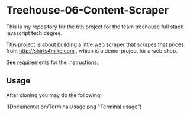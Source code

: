 # Treehouse-06-Content-Scraper

This is my repository for the 6th project for the team treehouse full stack javascript tech degree.

This project is about building a little web scraper that scrapes that prices from http://shirts4mike.com , which is a demo-project for a web shop. 


See [requirements](Documentation/Requirements.md) for the instructions.

## Usage

After cloning you may do the following: 

!(Documentation/TerminalUsage.png "Terminal usage")
